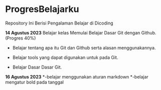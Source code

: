 # ProgresBelajarku
Repository Ini Berisi Pengalaman Belajar di Dicoding

**14 Agustus 2023**
Belajar kelas Memulai Belajar Dasar Git dengan Github. (Progres 40%)
  * Belajar tentang apa itu Git dan Github serta alasan menggunakannya.

  * Belajar tools yang dapat digunakan untuk pada Git.
  * Belajar Dasar Dasar Git.

**16 Agustus 2023**
  *-belajar menggunakan  aturan markdown
  *-belajar mengatur bold pada tanggal
